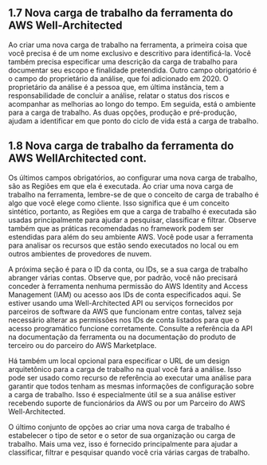 ## 1.7 Nova carga de trabalho da ferramenta do AWS Well-Architected

Ao criar uma nova carga de trabalho na ferramenta, a primeira coisa que você precisa é de um nome exclusivo e descritivo para identificá-la. Você também precisa especificar uma descrição da carga de trabalho para documentar seu escopo e finalidade pretendida. Outro campo obrigatório é o campo do proprietário da análise, que foi adicionado em 2020. O proprietário da análise é a pessoa que, em última instância, tem a responsabilidade de concluir a análise, relatar o status dos riscos e acompanhar as melhorias ao longo do tempo. Em seguida, está o ambiente para a carga de trabalho. As duas opções, produção e pré-produção, ajudam a identificar em que ponto do ciclo de vida está a carga de trabalho.

## 1.8 Nova carga de trabalho da ferramenta do AWS WellArchitected cont.

Os últimos campos obrigatórios, ao configurar uma nova carga de trabalho, são as Regiões em que ela é executada. Ao criar uma nova carga de trabalho na ferramenta, lembre-se de que o conceito de carga de trabalho é algo que você elege como cliente. Isso significa que é um conceito sintético, portanto, as Regiões em que a carga de trabalho é executada são usadas principalmente para ajudar a pesquisar, classificar e filtrar. Observe também que as práticas recomendadas no framework podem ser estendidas para além do seu ambiente AWS. Você pode usar a ferramenta para analisar os recursos que estão sendo executados no local ou em outros ambientes de provedores de nuvem.

A próxima seção é para o ID da conta, ou IDs, se a sua carga de trabalho abranger várias contas. Observe que, por padrão, você não precisará conceder à ferramenta nenhuma permissão do AWS Identity and Access Management (IAM) ou acesso aos IDs de conta especificados aqui. Se estiver usando uma Well-Architected API ou serviços fornecidos por parceiros de software da AWS que funcionam entre contas, talvez seja necessário alterar as permissões nos IDs de conta listados para que o acesso programático funcione corretamente. Consulte a referência da API na documentação da ferramenta ou na documentação do produto de terceiro ou do parceiro do AWS Marketplace.

Há também um local opcional para especificar o URL de um design arquitetônico para a carga de trabalho na qual você fará a análise. Isso pode ser usado como recurso de referência ao executar uma análise para garantir que todos tenham as mesmas informações de configuração sobre a carga de trabalho. Isso é especialmente útil se a sua análise estiver recebendo suporte de funcionários da AWS ou por um Parceiro do AWS Well-Architected.

O último conjunto de opções ao criar uma nova carga de trabalho é estabelecer o tipo de setor e o setor de sua organização ou carga de trabalho. Mais uma vez, isso é fornecido principalmente para ajudar a classificar, filtrar e pesquisar quando você cria várias cargas de trabalho.
